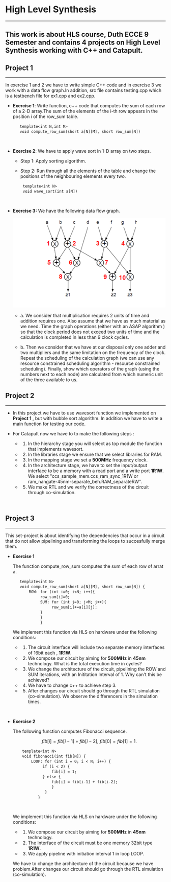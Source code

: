 # High Level Synthesis
---
This work is about HLS course, Duth ECCE 9 Semester and contains 4 projects on High Level Synthesis working with C++ and  Catapult.
---

## Project 1
---
  In exercise 1 and 2 we have to write simple  C++ code and in exercise 3 we work with a data flow graph.In addition,  src file contains testing.cpp which is a testbench file for ex1.cpp and ex2.cpp.

-  **Exercise 1**: Write  function, c++ code that computes the  sum of each row of a 2-D array.The sum of the elements of the i-th row appears in the position i of the row_sum table. <br/>
  
          template<int N,int M>
          void compute_row_sum(short a[N][M], short row_sum[N])
<br/>


- **Exercise 2**: We have to apply wave sort in 1-D array on two steps.
    - Step 1: Apply sorting algorithm.
  
    - Step 2: Run  through all the elements of the table and change the positions of the neighbouring elements every two. <br/>
     
           template<int N>
           void wave_sort(int a[N]) 
    <br/>

- **Exercise 3:** We have the following data flow graph.
  
  ![ad](photos/graph.png)
   
   - a. We consider that multiplication requires 2 units of time and addition requires one. Also assume that we have as much material as we need. Time the graph operations (either with an ASAP algorithm ) so that the clock period does not exceed two units of time and the calculation is completed in less than 9 clock cycles.
  
  - b. Then we consider that we have at our disposal only one adder and two multipliers and the same limitation on the frequency of the clock. Repeat the scheduling of the calculation graph (we can use any resource constrained scheduling algorithm - resource constrained scheduling). Finally, show which operators of the graph (using the numbers next to each node) are calculated from which numeric unit of the three available to us.
   

  

       
      

## Project 2
---

- In this project we have to use wavesort function we implemented on **Project 1** , but with bubble sort algorithm. In addition we have to write a main function for testing our code.
  
- For Catapult now we have to to make the following steps : <br/>
     
     - 1. In the hierarchy stage you will select as top module  the function that implements wavesort.
    
     - 2. In the libraries stage we ensure that we select libraries for RAM.
        
     - 3. In the mapping stage we set a **500MHz** frequency clock.

     - 4. In the architecture stage, we have to set the input/output interface  to be a memory  with a read port and a write port **1R1W**. We select "ccs_sample_mem.ccs_ram_sync_1R1W or  ram_nangate-45nm-separate_beh.RAM_separateRW".

     - 5. We make RTL and we verify the correctness of the circuit through co-simulation.

<br/>


## Project 3
---

This set-project is about identifying the dependencies that occur in a circuit that do not allow pipelining and transforming the loops to succesfully merge them.

- **Exercise 1** <br/>
  
  The function compute_row_sum computes the sum of each row of arrat a.
         
         template<int N>
         void compute_row_sum(short a[N][M], short row_sum[N]) {
             ROW: for (int i=0; i<N; i++){
                  row_sum[i]=0;
                  SUM: for (int j=0; j<M; j++){
                       row_sum[i]+=a[i][j];
                  }
                  }
                  }


  We implement  this function via HLS  on hardware under the  following conditions:
   
     -  1. The circuit interface will include two separate memory interfaces of 16bit each , **1R1W**.
  
     -  2. We compose our circuit by aiming for **500MHz** in **45nm** technology. What is the total execution time in cycles?
  
     -  3. We change the architecture of the circuit, pipelining the ROW and SUM iterations, with an Inititation Interval of 1. Why can't this be achieved?
   
    -  4. We have to change c++ to achieve step 3.
  
    -  5. After changes our circuit should go through the RTL simulation (co-simulation). We observe the differencers in the simulation times.
  

<br/>

- **Exercise 2** <br/>
  
  The following function computes Fibonacci sequence.

    $$ fib[i]=fib[i-1]+fib[i-2],\ fib[0]=fib[1]=1. $$

        
          template<int N>
          void fibonacci(int fib[N]) {
              LOOP: for (int i = 0; i < N; i++) {
                   if (i < 2) {
                       fib[i] = 1;
                   } else {
                       fib[i] = fib[i-1] + fib[i-2];
                       }
                    }
                 }    
  
  <br/>

  We implement  this function via HLS  on hardware under the  following conditions:
     
    - 1. We compose our circuit by aiming for **500MHz** in **45nm** technology.
      
    - 2. The Interface of the circuit  must be one memory 32bit type **1R1W**.

    - 3. We apply pipeline with initiation interval 1 in loop LOOP.
  

  We have to change the architecture of the circuit because we have problem.After changes our circuit should go through the RTL simulation (co-simulation).
  

